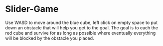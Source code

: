 # Slider-Game

Use WASD to move around the blue cube, left click on empty space to put down an obstacle that will help you get to the goal. The goal is to each the red cube and survive for as long as possible where eventually everything will be blocked by the obstacle you placed.
